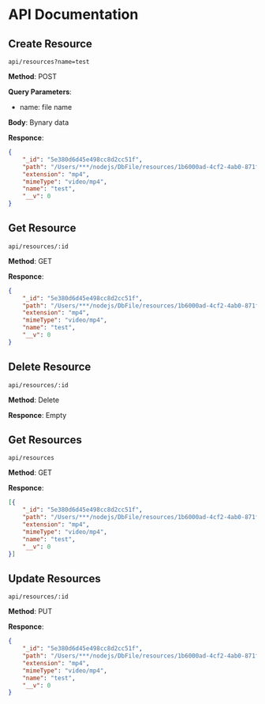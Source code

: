 # API Documentation

## Create Resource

```
api/resources?name=test
```

**Method**: POST

**Query Parameters**:
  - name: file name

**Body**: Bynary data

**Responce**:
```json
{
    "_id": "5e380d6d45e498cc8d2cc51f",
    "path": "/Users/***/nodejs/DbFile/resources/1b6000ad-4cf2-4ab0-871f-105d57a78c9c",
    "extension": "mp4",
    "mimeType": "video/mp4",
    "name": "test",
    "__v": 0
}
```

## Get Resource

```
api/resources/:id
```

**Method**: GET

**Responce**:
```json
{
    "_id": "5e380d6d45e498cc8d2cc51f",
    "path": "/Users/***/nodejs/DbFile/resources/1b6000ad-4cf2-4ab0-871f-105d57a78c9c",
    "extension": "mp4",
    "mimeType": "video/mp4",
    "name": "test",
    "__v": 0
}
```

## Delete Resource

```
api/resources/:id
```

**Method**: Delete

**Responce**: Empty

## Get Resources

```
api/resources
```

**Method**: GET

**Responce**:
```json
[{
    "_id": "5e380d6d45e498cc8d2cc51f",
    "path": "/Users/***/nodejs/DbFile/resources/1b6000ad-4cf2-4ab0-871f-105d57a78c9c",
    "extension": "mp4",
    "mimeType": "video/mp4",
    "name": "test",
    "__v": 0
}]
```

## Update Resources

```
api/resources/:id
```

**Method**: PUT

**Responce**:
```json
{
    "_id": "5e380d6d45e498cc8d2cc51f",
    "path": "/Users/***/nodejs/DbFile/resources/1b6000ad-4cf2-4ab0-871f-105d57a78c9c",
    "extension": "mp4",
    "mimeType": "video/mp4",
    "name": "test",
    "__v": 0
}
```
